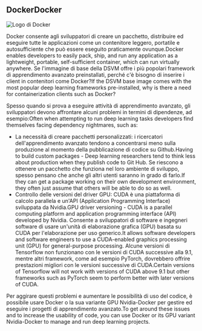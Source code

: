 ## <a name="docker"></a><span data-ttu-id="4a87c-101">Docker</span><span class="sxs-lookup"><span data-stu-id="4a87c-101">Docker</span></span>

![Logo di Docker](../media/3-image1.PNG)

<span data-ttu-id="4a87c-103">Docker consente agli sviluppatori di creare un pacchetto, distribuire ed eseguire tutte le applicazioni come un contenitore leggero, portatile e autosufficiente che può essere eseguito praticamente ovunque.</span><span class="sxs-lookup"><span data-stu-id="4a87c-103">Docker enables developers to easily pack, ship, and run any  application as a lightweight, portable, self-sufficient container, which can run virtually anywhere.</span></span> <span data-ttu-id="4a87c-104">Se l'immagine di base della DSVM offre i più popolari framework di apprendimento avanzato preinstallati, perché c'è bisogno di inserire i client in contenitori come Docker?</span><span class="sxs-lookup"><span data-stu-id="4a87c-104">If the DSVM base image comes with the most popular deep learning frameworks pre-installed, why is there a need for containerization clients such as Docker?</span></span>

<span data-ttu-id="4a87c-105">Spesso quando si prova a eseguire attività di apprendimento avanzato, gli sviluppatori devono affrontare alcuni problemi in termini di dipendenze, ad esempio:</span><span class="sxs-lookup"><span data-stu-id="4a87c-105">Often when attempting to run deep learning tasks developers find themselves facing dependency nightmares, such as:</span></span> 

- <span data-ttu-id="4a87c-106">La necessità di creare pacchetti personalizzati: i ricercatori dell'apprendimento avanzato tendono a concentrarsi meno sulla produzione al momento della pubblicazione di codice su Github.</span><span class="sxs-lookup"><span data-stu-id="4a87c-106">Having to build custom packages - Deep learning researchers tend to think less about production when they publish code to Git Hub.</span></span> <span data-ttu-id="4a87c-107">Se riescono a ottenere un pacchetto che funziona nel loro ambiente di sviluppo, spesso pensano che anche gli altri utenti saranno in grado di farlo.</span><span class="sxs-lookup"><span data-stu-id="4a87c-107">If they can get a package working on their own development environment, they often just assume that others will be able to do so as well.</span></span>
- <span data-ttu-id="4a87c-108">Controllo delle versioni del driver GPU: CUDA è una piattaforma di calcolo parallela e un'API (Application Programming Interface) sviluppata da Nvidia.</span><span class="sxs-lookup"><span data-stu-id="4a87c-108">GPU driver versioning - CUDA is a parallel computing platform and application programming interface (API) developed by Nvidia.</span></span> <span data-ttu-id="4a87c-109">Consente a sviluppatori di software e ingegneri software di usare un'unità di elaborazione grafica (GPU) basata su CUDA per l'elaborazione per uso generico.</span><span class="sxs-lookup"><span data-stu-id="4a87c-109">It allows software developers and software engineers to use a CUDA-enabled graphics processing unit (GPU) for general-purpose processing.</span></span> <span data-ttu-id="4a87c-110">Alcune versioni di Tensorflow non funzionano con le versioni di CUDA successive alla 9.1, mentre altri framework, come ad esempio PyTorch, dovrebbero offrire prestazioni migliori con le versioni successive di CUDA.</span><span class="sxs-lookup"><span data-stu-id="4a87c-110">Certain versions of Tensorflow will not work with versions of CUDA above 9.1 but other frameworks such as PyTorch seem to perform better with later versions of CUDA.</span></span>

<span data-ttu-id="4a87c-111">Per aggirare questi problemi e aumentare le possibilità di uso del codice, è possibile usare Docker o la sua variante GPU Nvidia-Docker per gestire ed eseguire i progetti di apprendimento avanzato.</span><span class="sxs-lookup"><span data-stu-id="4a87c-111">To get around these issues and to increase the usability of code, you can use Docker or its GPU variant Nvidia-Docker to manage and run deep learning projects.</span></span> 

<!--Quiz 
What is CUDA? 
What versioning issues do deep learning engineers deal with? -->